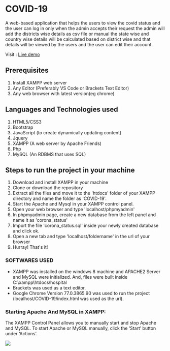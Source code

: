 # COVID-19
   A web-based application that helps the users to view the covid status and the user can log in only when the admin accepts their request 
   the admin will add the districts wise details as csv file or manual the state wise and country wise details will be calculated based on district wise and that details will       be viewed by the users and the user can  edit their account.

Visit : [Live demo](https://ganapathyda-covid-19.000webhostapp.com/)
## Prerequisites
1. Install XAMPP web server
2. Any Editor (Preferably VS Code or Brackets Text Editor)
3. Any web browser with latest version(eg chrome)

## Languages and Technologies used
1. HTML5/CSS3
2. Bootstrap
3. JavaScript (to create dynamically updating content)
4. Jquery
5. XAMPP (A web server by Apache Friends)
6. Php
7. MySQL (An RDBMS that uses SQL)


## Steps to run the project in your machine
1. Download and install XAMPP in your machine
2. Clone or download the repository
3. Extract all the files and move it to the 'htdocs' folder of your XAMPP directory and name the folder as 'COVID-19'.
4. Start the Apache and Mysql in your XAMPP control panel.
5. Open your web browser and type 'localhost/phpmyadmin'
6. In phpmyadmin page, create a new database from the left panel and name it as 'corona_status'
7. Import the file 'corona_status.sql' inside your newly created database and click ok.
8. Open a new tab and type 'localhost/foldername' in the url of your browser
90. Hurray! That's it!
    
### SOFTWARES USED
  - XAMPP was installed on the windows 8 machine and APACHE2 Server and MySQL were initialized. And, files were built inside C:\xampp\htdocs\hospital
  - Brackets was used as a text editor.
  - Google Chrome Version 77.0.3865.90 was used to run the project (localhost/COVID-19/index.html was used as the url).
  

### Starting Apache And MySQL in XAMPP:
  The XAMPP Control Panel allows you to manually start and stop Apache and MySQL. To start Apache or MySQL manually, click the ‘Start’ button under ‘Actions’.
  
  
<p align="left"><img src="https://media.giphy.com/media/vE90rS84wTFkLVip77/giphy.gif"></p>

